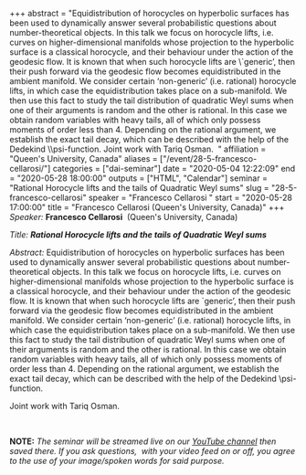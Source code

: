 +++
abstract = "Equidistribution of horocycles on hyperbolic surfaces has been used to dynamically answer several probabilistic questions about number-theoretical objects. In this talk we focus on horocycle lifts, i.e. curves on higher-dimensional manifolds whose projection to the hyperbolic surface is a classical horocycle, and their behaviour under the action of the geodesic flow. It is known that when such horocycle lifts are \\`generic’, then their push forward via the geodesic flow becomes equidistributed in the ambient manifold. We consider certain ‘non-generic’ (i.e. rational) horocycle lifts, in which case the equidistribution takes place on a sub-manifold. We then use this fact to study the tail distribution of quadratic Weyl sums when one of their arguments is random and the other is rational. In this case we obtain random variables with heavy tails, all of which only possess moments of order less than 4. Depending on the rational argument, we establish the exact tail decay, which can be described with the help of the Dedekind \\\\psi-function. Joint work with Tariq Osman.  "
affiliation = "Queen's University, Canada"
aliases = ["/event/28-5-francesco-cellarosi/"]
categories = ["dai-seminar"]
date = "2020-05-04 12:22:09"
end = "2020-05-28 18:00:00"
outputs = ["HTML", "Calendar"]
seminar = "Rational Horocycle lifts and the tails of Quadratic Weyl sums"
slug = "28-5-francesco-cellarosi"
speaker = "Francesco Cellarosi "
start = "2020-05-28 17:00:00"
title = "Francesco Cellarosi  (Queen's University, Canada)"
+++
*Speaker:* **Francesco Cellarosi**  (Queen's University, Canada)

*Title:* ***Rational Horocycle lifts and the tails of Quadratic Weyl
sums***

*Abstract:* Equidistribution of horocycles on hyperbolic surfaces has
been used to dynamically answer several probabilistic questions about
number-theoretical objects. In this talk we focus on horocycle lifts,
i.e. curves on higher-dimensional manifolds whose projection to the
hyperbolic surface is a classical horocycle, and their behaviour under
the action of the geodesic flow. It is known that when such horocycle
lifts are \`generic’, then their push forward via the geodesic flow
becomes equidistributed in the ambient manifold. We consider certain
‘non-generic’ (i.e. rational) horocycle lifts, in which case the
equidistribution takes place on a sub-manifold. We then use this fact to
study the tail distribution of quadratic Weyl sums when one of their
arguments is random and the other is rational. In this case we obtain
random variables with heavy tails, all of which only possess moments of
order less than 4. Depending on the rational argument, we establish the
exact tail decay, which can be described with the help of the Dedekind
\\psi-function.

Joint work with Tariq Osman.

 

**NOTE:** *The seminar will be streamed live on our [YouTube
channel](https://www.youtube.com/channel/UCyNNg155G3iLS7l-qZjboyg) then
saved there. If you ask questions,  with your video feed on or off, you
agree to the use of your image/spoken words for said purpose.*
